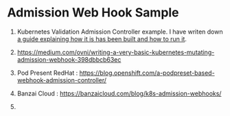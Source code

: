 # Admission Web Hook Sample

1. Kubernetes Validation Admission Controller example. I have writen down [a guide explaining how it is has been built and how to run it](https://docs.giantswarm.io/guides/creating-your-own-admission-controller).

2. https://medium.com/ovni/writing-a-very-basic-kubernetes-mutating-admission-webhook-398dbbcb63ec

3.  Pod Present RedHat : https://blog.openshift.com/a-podpreset-based-webhook-admission-controller/

4. Banzai Cloud : https://banzaicloud.com/blog/k8s-admission-webhooks/

5. 
